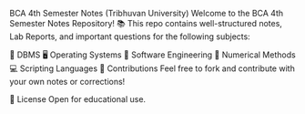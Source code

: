 
BCA 4th Semester Notes (Tribhuvan University)
Welcome to the BCA 4th Semester Notes Repository! 📚
This repo contains well-structured notes, Lab Reports, and important questions for the following subjects:

📘 DBMS
🖥️ Operating Systems
🧠 Software Engineering
📐 Numerical Methods
💻 Scripting Languages
🙌 Contributions
Feel free to fork and contribute with your own notes or corrections!

📢 License
Open for educational use.
